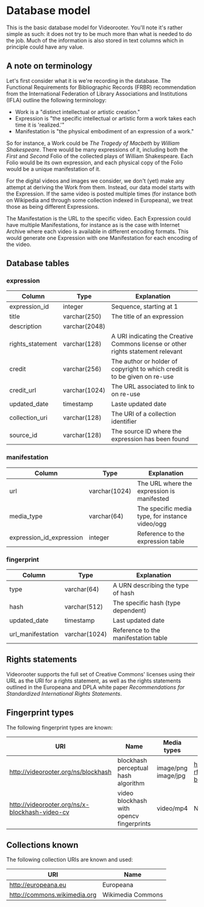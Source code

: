 # Database model

This is the basic database model for Videorooter. You'll note it's
rather simple as such: it does not try to be much more than what is
needed to do the job. Much of the information is also stored in text
columns which in principle could have any value.

## A note on terminology

Let's first consider what it is we're recording in the database. The 
Functional Requirements for Bibliographic Records (FRBR)
recommendation from the International Federation of Library
Associations and Institutions (IFLA) outline the following terminology:

  * Work is a "distinct intellectual or artistic creation."
  * Expression is "the specific intellectual or artistic form a
    work takes each time it is 'realized.'"
  * Manifestation is "the physical embodiment of an expression of a
    work."

So for instance, a Work could be *The Tragedy of Macbeth* by *William
Shakespeare*. There would be many expressions of it, including both
the *First* and *Second* Folio of the collected plays of William
Shakespeare. Each Folio would be its own expression, and each physical
copy of the Folio would be a unique manifestation of it.

For the digital videos and images we consider, we don't (yet) make any
attempt at deriving the Work from them. Instead, our data model starts
with the Expression. If the same video is posted multiple
times (for instance both on Wikipedia and through some collection
indexed in Europeana), we treat those as being different Expressions.

The Manifestation is the URL to the specific video. Each
Expression could have multiple Manifestations, for instance as is the
case with Internet Archive where each video is available in different
encoding formats. This would generate one Expression with one
Manifestation for each encoding of the video.

## Database tables

### expression

| Column | Type | Explanation |
| --- | --- | --- |
| expression_id | integer | Sequence, starting at 1 |
| title | varchar(250) | The title of an expression |
| description | varchar(2048) | |
| rights_statement | varchar(128) | A URI indicating the Creative Commons license or other rights statement relevant |
| credit | varchar(256) | The author or holder of copyright to which credit is to be given on re-use |
| credit_url | varchar(1024) | The URL associated to link to on re-use |
| updated_date | timestamp | Laste updated date |
| collection_uri | varchar(128) | The URI of a collection identifier |
| source_id | varchar(128) | The source ID where the expression has been found |

### manifestation

| Column | Type | Explanation |
| --- | --- | --- |
| url | varchar(1024) | The URL where the expression is manifested |
| media_type | varchar(64) | The specific media type, for instance video/ogg |
| expression_id_expression | integer | Reference to the expression table |

### fingerprint

| Column | Type | Explanation |
| --- | --- | --- |
| type | varchar(64) | A URN describing the type of hash |
| hash | varchar(512) | The specific hash (type dependent) |
| updated_date | timestamp | Last updated date |
| url_manifestation | varchar(1024) | Reference to the manifestation table |

## Rights statements

Videorooter supports the full set of Creative Commons' licenses using
their URL as the URI for a rights statement, as well as the rights
statements outlined in the Europeana and DPLA white paper
*Recommendations for Standardized International Rights Statements*.

## Fingerprint types

The following fingerprint types are known:

| URI | Name | Media types | Specification | Implementation 1 | Implementation 2 |
| --- | --- | --- | --- | --- | --- |
| http://videorooter.org/ns/blockhash | blockhash perceptual hash algorithm | image/png image/jpg | https://github.com/commonsmachinery/blockhash-rfc/blob/master/draft-commonsmachinery-urn-blockhash-00.txt | https://github.com/commonsmachinery/blockhash | https://github.com/commonsmachinery/blockhash-python |
| http://videorooter.org/ns/x-blockhash-video-cv | video blockhash with opencv fingerprints | video/mp4 | NONE | https://github.com/jonasob/blockhash/tree/master | NONE |

## Collections known

The following collection URIs are known and used:

| URI | Name |
| --- | --- |
| http://europeana.eu | Europeana |
| http://commons.wikimedia.org | Wikimedia Commons |

